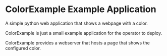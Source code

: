 ColorExample Example Application
================================

A simple python web application that shows a webpage with a color.

ColorExample is just a small example application for the operator to deploy.

ColorExample provides a webserver that hosts a page that shows the configured color.
